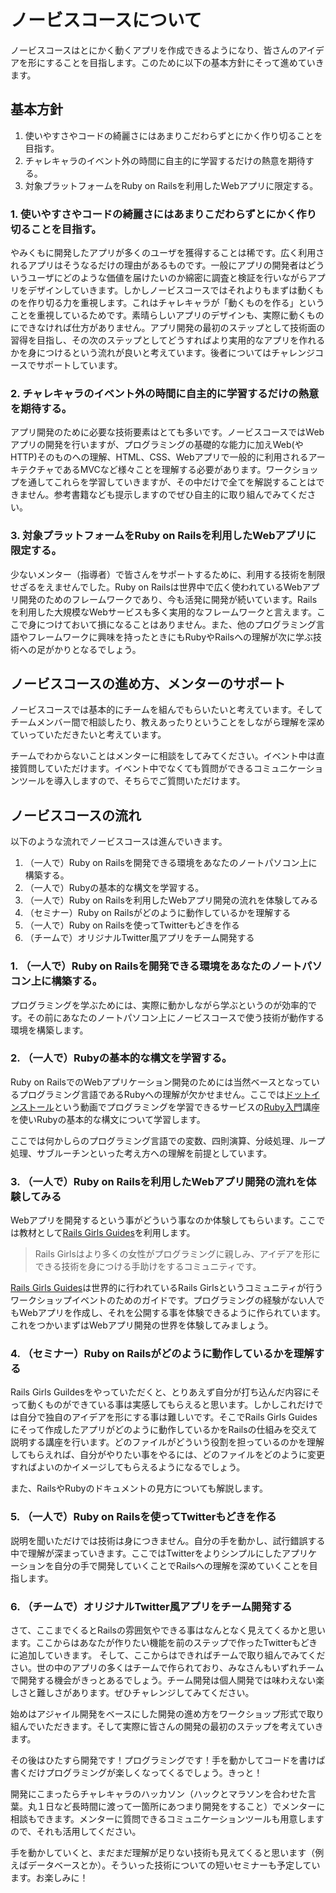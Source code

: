 # ノービスコースについて

ノービスコースはとにかく動くアプリを作成できるようになり、皆さんのアイデアを形にすることを目指します。このために以下の基本方針にそって進めていきます。

## 基本方針

1. 使いやすさやコードの綺麗さにはあまりこだわらずとにかく作り切ることを目指す。
2. チャレキャラのイベント外の時間に自主的に学習するだけの熱意を期待する。
3. 対象プラットフォームをRuby on Railsを利用したWebアプリに限定する。

### 1. 使いやすさやコードの綺麗さにはあまりこだわらずとにかく作り切ることを目指す。

やみくもに開発したアプリが多くのユーザを獲得することは稀です。広く利用されるアプリはそうなるだけの理由があるものです。一般にアプリの開発者はどういうユーザにどのような価値を届けたいのか綿密に調査と検証を行いながらアプリをデザインしていきます。しかしノービスコースではそれよりもまずは動くものを作り切る力を重視します。これはチャレキャラが「動くものを作る」ということを重視しているためです。素晴らしいアプリのデザインも、実際に動くものにできなければ仕方がありません。アプリ開発の最初のステップとして技術面の習得を目指し、その次のステップとしてどうすればより実用的なアプリを作れるかを身につけるという流れが良いと考えています。後者についてはチャレンジコースでサポートしています。

### 2. チャレキャラのイベント外の時間に自主的に学習するだけの熱意を期待する。

アプリ開発のために必要な技術要素はとても多いです。ノービスコースではWebアプリの開発を行いますが、プログラミングの基礎的な能力に加えWeb(やHTTP)そのものへの理解、HTML、CSS、Webアプリで一般的に利用されるアーキテクチャであるMVCなど様々ことを理解する必要があります。ワークショップを通してこれらを学習していきますが、その中だけで全てを解説することはできません。参考書籍なども提示しますのでぜひ自主的に取り組んでみてください。

### 3. 対象プラットフォームをRuby on Railsを利用したWebアプリに限定する。
少ないメンター（指導者）で皆さんをサポートするために、利用する技術を制限せざるをえませんでした。Ruby on Railsは世界中で広く使われているWebアプリ開発のためのフレームワークであり、今も活発に開発が続いています。Railsを利用した大規模なWebサービスも多く実用的なフレームワークと言えます。ここで身につけておいて損になることはありません。また、他のプログラミング言語やフレームワークに興味を持ったときにもRubyやRailsへの理解が次に学ぶ技術への足がかりとなるでしょう。

## ノービスコースの進め方、メンターのサポート
ノービスコースでは基本的にチームを組んでもらいたいと考えています。そしてチームメンバー間で相談したり、教えあったりということをしながら理解を深めていっていただきたいと考えています。

チームでわからないことはメンターに相談をしてみてください。イベント中は直接質問していただけます。イベント中でなくても質問ができるコミュニケーションツールを導入しますので、そちらでご質問いただけます。


## ノービスコースの流れ
以下のような流れでノービスコースは進んでいきます。

1. （一人で）Ruby on Railsを開発できる環境をあなたのノートパソコン上に構築する。
2. （一人で）Rubyの基本的な構文を学習する。
3. （一人で）Ruby on Railsを利用したWebアプリ開発の流れを体験してみる
4. （セミナー）Ruby on Railsがどのように動作しているかを理解する
5. （一人で）Ruby on Railsを使ってTwitterもどきを作る
6. （チームで）オリジナルTwitter風アプリをチーム開発する

### 1. （一人で）Ruby on Railsを開発できる環境をあなたのノートパソコン上に構築する。
プログラミングを学ぶためには、実際に動かしながら学ぶというのが効率的です。その前にあなたのノートパソコン上にノービスコースで使う技術が動作する環境を構築します。

### 2. （一人で）Rubyの基本的な構文を学習する。
Ruby on RailsでのWebアプリケーション開発のためには当然ベースとなっているプログラミング言語であるRubyへの理解が欠かせません。ここでは[ドットインストール](http://dotinstall.com/)という動画でプログラミングを学習できるサービスの[Ruby入門](http://dotinstall.com/lessons/basic_ruby_v2)講座を使いRubyの基本的な構文について学習します。

ここでは何かしらのプログラミング言語での変数、四則演算、分岐処理、ループ処理、サブルーチンといった考え方への理解を前提としています。

### 3. （一人で）Ruby on Railsを利用したWebアプリ開発の流れを体験してみる
Webアプリを開発するという事がどういう事なのか体験してもらいます。ここでは教材として[Rails Girls Guides](http://railsgirls.jp/)を利用します。

> Rails Girlsはより多くの女性がプログラミングに親しみ、アイデアを形にできる技術を身につける手助けをするコミュニティです。

[Rails Girls Guides](http://railsgirls.jp/)は世界的に行われているRails Girlsというコミュニティが行うワークショップイベントのためのガイドです。プログラミングの経験がない人でもWebアプリを作成し、それを公開する事を体験できるように作られています。これをつかいまずはWebアプリ開発の世界を体験してみましょう。

### 4. （セミナー）Ruby on Railsがどのように動作しているかを理解する
Rails Girls Guildesをやっていただくと、とりあえず自分が打ち込んだ内容にそって動くものができている事は実感してもらえると思います。しかしこれだけでは自分で独自のアイデアを形にする事は難しいです。そこでRails Girls Guidesにそって作成したアプリがどのように動作しているかをRailsの仕組みを交えて説明する講座を行います。どのファイルがどういう役割を担っているのかを理解してもらえれば、自分がやりたい事をやるには、どのファイルをどのように変更すればよいのかイメージしてもらえるようになるでしょう。

また、RailsやRubyのドキュメントの見方についても解説します。

### 5. （一人で）Ruby on Railsを使ってTwitterもどきを作る
説明を聞いただけでは技術は身につきません。自分の手を動かし、試行錯誤する中で理解が深まっていきます。ここではTwitterをよりシンプルにしたアプリケーションを自分の手で開発していくことでRailsへの理解を深めていくことを目指します。


### 6. （チームで）オリジナルTwitter風アプリをチーム開発する
さて、ここまでくるとRailsの雰囲気やできる事はなんとなく見えてくるかと思います。ここからはあなたが作りたい機能を前のステップで作ったTwitterもどきに追加していきます。
そして、ここからはできればチームで取り組んでみてください。世の中のアプリの多くはチームで作られており、みなさんもいずれチームで開発する機会がきっとあるでしょう。チーム開発は個人開発では味わえない楽しさと難しさがあります。ぜひチャレンジしてみてください。

始めはアジャイル開発をベースにした開発の進め方をワークショップ形式で取り組んでいただきます。そして実際に皆さんの開発の最初のステップを考えていきます。

その後はひたすら開発です！プログラミングです！手を動かしてコードを書けば書くだけプログラミングが楽しくなってくるでしょう。きっと！

開発にこまったらチャレキャラのハッカソン（ハックとマラソンを合わせた言葉。丸１日など長時間に渡って一箇所にあつまり開発をすること）でメンターに相談もできます。メンターに質問できるコミュニケーションツールも用意しますので、それも活用してください。

手を動かしていくと、まだまだ理解が足りない技術も見えてくると思います（例えばデータベースとか）。そういった技術についての短いセミナーも予定しています。お楽しみに！
